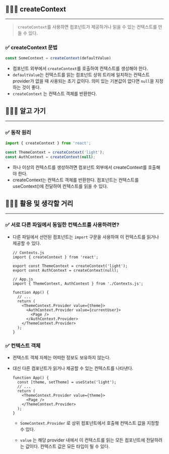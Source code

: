 ## 🧑🏻‍💻 **createContext**

---

> `createContext`를 사용하면 컴포넌트가 제공하거나 읽을 수 있는 컨텍스트를 만들 수 있다.
> 

### ✅ **createContext** 문법

```jsx
const SomeContext = createContext(defaultValue)
```

- 컴포넌트 외부에서 `createContext`를 호출하여 컨텍스트를 생성해야 한다.
- `defaultValue`는 컨텍스트를 읽는 컴포넌트 상위 트리에 일치하는 컨텍스트 provider가 없을 때 사용되는 초기 값이다. 의미 있는 기본값이 없다면 `null`을 지정하는 것이 좋다.
- `createContext` 는 컨텍스트 객체를 반환한다.

## 🧑🏻‍💻 알고 가기

---

### ✅ 동작 원리

```jsx
import { createContext } from 'react';

const ThemeContext = createContext('light');
const AuthContext = createContext(null);
```

- 하나 이상의 컨텍스트를 생성하려면 컴포넌트 외부에서 createContext를 호출해야 한다.
- createContext는 컨텍스트 객체를 반환한다. 컴포넌트는 컨텍스트를 useContext()에 전달하여 컨텍스트를 읽을 수 있다.

## 🧑🏻‍💻 활용 및 생각할 거리

---

### ✅ 서로 다른 파일에서 동일한 컨텍스트를 사용하려면?

- 다른 파일에서 선언된 컴포넌트는 `import` 구문을 사용하여 이 컨텍스트를 읽거나 제공할 수 있다.
    
    ```tsx
    // Contexts.js
    import { createContext } from 'react';
    
    export const ThemeContext = createContext('light');
    export const AuthContext = createContext(null);
    ```
    
    ```tsx
    // App.js
    import { ThemeContext, AuthContext } from './Contexts.js';
    
    function App() {
      // ...
      return (
        <ThemeContext.Provider value={theme}>
          <AuthContext.Provider value={currentUser}>
            <Page />
          </AuthContext.Provider>
        </ThemeContext.Provider>
      );
    }
    ```
    

### ✅ **컨텍스트 객체**

- 컨텍스트 객체 자체는 어떠한 정보도 보유하지 않는다.
- 대신 다른 컴포넌트가 읽거나 제공할 수 있는 컨텍스트를 나타낸다.
    
    ```tsx
    function App() {
      const [theme, setTheme] = useState('light');
      // ...
      return (
        <ThemeContext.Provider value={theme}>
          <Page />
        </ThemeContext.Provider>
      );
    }
    ```
    
  - `SomeContext.Provider` 로 상위 컴포넌트에서 호출해 컨텍스트 값을 지정할 수 있다.
    
  - `value` 는 해당 provider 내에서 이 컨텍스트를 읽는 모든 컴포넌트에 전달하려는 값이다. 컨텍스트 값은 모든 타입이 될 수 있다.